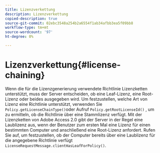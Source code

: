 ```yaml
---
title: Lizenzverkettung
description: Lizenzverkettung
copied-description: true
source-git-commit: 02ebc3548a254b2a6554f1ab34afbb3ea5f09bb8
workflow-type: tm+mt
source-wordcount: '97'
ht-degree: 0%

---
```


# Lizenzverkettung{#license-chaining}

Wenn die für die Lizenzgenerierung verwendete Richtlinie Lizenzketten unterstützt, muss der Server entscheiden, ob eine Leaf-Lizenz, eine Root-Lizenz oder beides ausgegeben wird. Um festzustellen, welche Art von Lizenz eine Richtlinie unterstützt, verwenden Sie `Policy.getLicenseChainType()`oder Aufruf `Policy.getRootLicenseId()` , um zu ermitteln, ob die Richtlinie über eine Stammlizenz verfügt. Mit der Lizenzketten von Adobe Access 2.0 gibt der Server in der Regel eine Laublizenz aus, wenn der Benutzer zum ersten Mal eine Lizenz für einen bestimmten Computer und anschließend eine Root-Lizenz anfordert. Rufen Sie auf, um festzustellen, ob der Computer bereits über eine Laublizenz für die angegebene Richtlinie verfügt `LicenseRequestMessage.clientHasLeafForPolicy()`.
